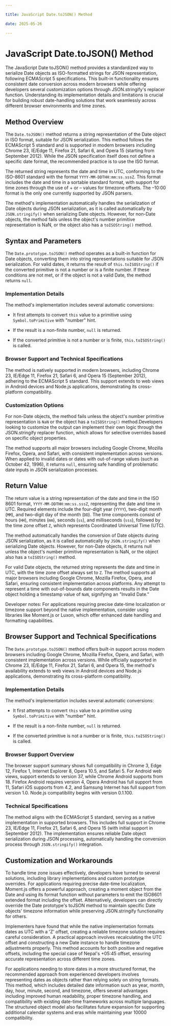 ```yaml
---

title: JavaScript Date.toJSON() Method

date: 2025-05-26

---
```



# JavaScript Date.toJSON() Method

The JavaScript Date toJSON() method provides a standardized way to serialize Date objects as ISO-formatted strings for JSON representation, following ECMAScript 5 specifications. This built-in functionality ensures consistent date conversion across modern browsers while offering developers several customization options through JSON.stringify's replacer function. Understanding its implementation details and limitations is crucial for building robust date-handling solutions that work seamlessly across different browser environments and time zones.


## Method Overview

The `Date.toJSON()` method returns a string representation of the Date object in ISO format, suitable for JSON serialization. This method follows the ECMAScript 5 standard and is supported in modern browsers including Chrome 23, IE/Edge 11, Firefox 21, Safari 6, and Opera 15 (starting from September 2012). While the JSON specification itself does not define a specific date format, the recommended practice is to use the ISO format.

The returned string represents the date and time in UTC, conforming to the ISO-8601 standard with the format `YYYY-MM-DDTHH:mm:ss.sssZ`. This format includes the date and time in a sortable standard format, with support for time zones through the use of + or – values for timezone offsets. The –10:00 format is the only one currently supported by JSON parsers.

The method's implementation automatically handles the serialization of Date objects during JSON serialization, as it is called automatically by `JSON.stringify()` when serializing Date objects. However, for non-Date objects, the method fails unless the object's number primitive representation is NaN, or the object also has a `toISOString()` method.


## Syntax and Parameters

The `Date.prototype.toJSON()` method operates as a built-in function for Date objects, converting them into string representations suitable for JSON serialization. For valid dates, it returns the result of `this.toISOString()` if the converted primitive is not a number or is a finite number. If these conditions are not met, or if the object is not a valid Date, the method returns `null`.


### Implementation Details

The method's implementation includes several automatic conversions:

- It first attempts to convert `this` value to a primitive using `Symbol.toPrimitive` with "number" hint.

- If the result is a non-finite number, `null` is returned.

- If the converted primitive is not a number or is finite, `this.toISOString()` is called.


### Browser Support and Technical Specifications

The method is natively supported in modern browsers, including Chrome 23, IE/Edge 11, Firefox 21, Safari 6, and Opera 15 (September 2012), adhering to the ECMAScript 5 standard. This support extends to web views in Android devices and Node.js applications, demonstrating its cross-platform compatibility.


### Customization Options

For non-Date objects, the method fails unless the object's number primitive representation is `NaN` or the object has a `toISOString()` method.Developers looking to customize the output can implement their own logic through the JSON.stringify replacer function, which allows for selective overrides based on specific object properties.

The method supports all major browsers including Google Chrome, Mozilla Firefox, Opera, and Safari, with consistent implementation across versions. When applied to invalid dates or dates with out-of-range values (such as October 42, 1996), it returns `null`, ensuring safe handling of problematic date inputs in JSON serialization processes.


## Return Value

The return value is a string representation of the date and time in the ISO 8601 format, `YYYY-MM-DDTHH:mm:ss.sssZ`, representing the date and time in UTC. Required elements include the four-digit year (`YYYY`), two-digit month (`MM`), and two-digit day of the month (`DD`). The time components consist of hours (`HH`), minutes (`mm`), seconds (`ss`), and milliseconds (`sss`), followed by the time zone offset `Z`, which represents Coordinated Universal Time (UTC).

The method automatically handles the conversion of Date objects during JSON serialization, as it is called automatically by `JSON.stringify()` when serializing Date objects. However, for non-Date objects, it returns null unless the object's number primitive representation is NaN, or the object also has a `toISOString()` method.

For valid Date objects, the returned string represents the date and time in UTC, with the time zone offset always set to `Z`. The method supports all major browsers including Google Chrome, Mozilla Firefox, Opera, and Safari, ensuring consistent implementation across platforms. Any attempt to represent a time with out-of-bounds date components results in the Date object holding a timestamp value of `NaN`, signifying an "Invalid Date."

Developer notes: For applications requiring precise date-time localization or timezone support beyond the native implementation, consider using libraries like Moment.js or Luxon, which offer enhanced date handling and formatting capabilities.


## Browser Support and Technical Specifications

The `Date.prototype.toJSON()` method offers built-in support across modern browsers including Google Chrome, Mozilla Firefox, Opera, and Safari, with consistent implementation across versions. While officially supported in Chrome 23, IE/Edge 11, Firefox 21, Safari 6, and Opera 15, the method's availability extends to web views in Android devices and Node.js applications, demonstrating its cross-platform compatibility.


### Implementation Details

The method's implementation includes several automatic conversions:

- It first attempts to convert `this` value to a primitive using `Symbol.toPrimitive` with "number" hint.

- If the result is a non-finite number, `null` is returned.

- If the converted primitive is not a number or is finite, `this.toISOString()` is called.


### Browser Support Overview

The browser support summary shows full compatibility in Chrome 3, Edge 12, Firefox 1, Internet Explorer 8, Opera 10.5, and Safari 5. For Android web views, support extends to version 37, while Chrome Android supports from 18. Firefox Android requires version 4, Opera Android has full support from 11, Safari iOS supports from 4.2, and Samsung Internet has full support from version 1.0. Node.js compatibility begins with version 0.1.100.


### Technical Specifications

The method aligns with the ECMAScript 5 standard, serving as a native implementation in supported browsers. This includes full support in Chrome 23, IE/Edge 11, Firefox 21, Safari 6, and Opera 15 (with initial support in September 2012). The implementation ensures reliable Date object serialization during JSON processing, automatically handling the conversion process through `JSON.stringify()` integration.


## Customization and Workarounds

To handle time zone issues effectively, developers have turned to several solutions, including library implementations and custom prototype overrides. For applications requiring precise date-time localization, Moment.js offers a powerful approach, creating a moment object from the Date and using its format function without parameters to emit the ISO8601 extended format including the offset. Alternatively, developers can directly override the Date prototype's toJSON method to maintain specific Date objects' timezone information while preserving JSON.stringify functionality for others.

Implementers have found that while the native implementation formats dates as UTC with a 'Z' offset, creating a reliable timezone solution requires careful consideration. A practical approach involves recalculating the UTC offset and constructing a new Date instance to handle timezone adjustments properly. This method accounts for both positive and negative offsets, including the special case of Nepal's +05:45 offset, ensuring accurate representation across different time zones.

For applications needing to store dates in a more structured format, the recommended approach from experienced developers involves representing dates as objects rather than relying solely on string formats. This method, which includes detailed date information such as year, month, day, hour, minute, second, and timezone, offers several advantages including improved human readability, proper timezone handling, and compatibility with existing date-time frameworks across multiple languages. The structured object model also facilitates future expansion for supporting additional calendar systems and eras while maintaining year 10000 compatibility.

